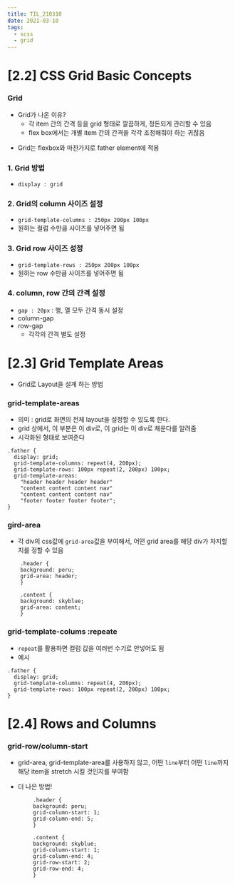 ```yaml
---
title: TIL_210310
date: 2021-03-10
tags:
  - scss
  - grid
---
```


# [2.2] CSS Grid Basic Concepts

### Grid

- Grid가 나온 이유?
  - 각 item 간의 간격 등을 grid 형태로 깔끔하게, 정돈되게 관리할 수 있음
  - flex box에서는 개별 item 간의 간격을 각각 조정해줘야 하는 귀찮음

* Grid는 flexbox와 마찬가지로 father element에 적용

### 1. Grid 방법

- `display : grid`

### 2. Grid의 column 사이즈 설정

- `grid-template-columns : 250px 200px 100px`
- 원하는 컬럼 수만큼 사이즈를 넣어주면 됨

### 3. Grid row 사이즈 성정

- `grid-template-rows : 250px 200px 100px`
- 원하는 row 수만큼 사이즈를 넣어주면 됨

### 4. column, row 간의 간격 설정

- `gap : 20px` : 행, 열 모두 간격 동시 설정
- column-gap
- row-gap
  - 각각의 간격 별도 설정

# [2.3] Grid Template Areas

- Grid로 Layout을 설계 하는 방법

### grid-template-areas

- 의미 : grid로 화면의 전체 layout을 설정할 수 있도록 한다.
- grid 상에서, 이 부분은 이 div로, 이 grid는 이 div로 채운다를 알려줌
- 시각화된 형태로 보여준다

```
.father {
  display: grid;
  grid-template-columns: repeat(4, 200px);
  grid-template-rows: 100px repeat(2, 200px) 100px;
  grid-template-areas:
    "header header header header"
    "content content content nav"
    "content content content nav"
    "footer footer footer footer";
}
```

### gird-area

- 각 div의 css값에 `grid-area`값을 부여해서, 어떤 grid area를 해당 div가 차지할지를 정할 수 있음

```
    .header {
    background: peru;
    grid-area: header;
    }

    .content {
    background: skyblue;
    grid-area: content;
    }
```

### grid-template-colums :repeate

- `repeat`를 활용하면 컬럼 값을 여러번 수기로 안넣어도 됨
- 예시

```
.father {
  display: grid;
  grid-template-columns: repeat(4, 200px);
  grid-template-rows: 100px repeat(2, 200px) 100px;
}
```

# [2.4] Rows and Columns

### grid-row/column-start

- grid-area, grid-template-area를 사용하지 않고, 어떤 `line`부터 어떤 `line`까지 해당 item을 stretch 시킬 것인지를 부여함

* 더 나은 방법!

```
        .header {
        background: peru;
        grid-column-start: 1;
        grid-column-end: 5;
        }

        .content {
        background: skyblue;
        grid-column-start: 1;
        grid-column-end: 4;
        grid-row-start: 2;
        grid-row-end: 4;
        }
```
